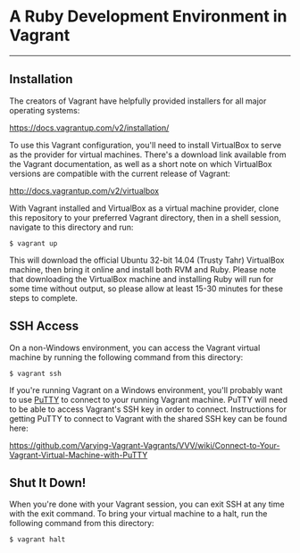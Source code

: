 # A Ruby Development Environment in Vagrant
---

## Installation

The creators of Vagrant have helpfully provided installers for all major operating systems:

  https://docs.vagrantup.com/v2/installation/

To use this Vagrant configuration, you'll need to install VirtualBox to serve as the provider
for virtual machines.  There's a download link available from the Vagrant documentation, as
well as a short note on which VirtualBox versions are compatible with the current release of
Vagrant:

  http://docs.vagrantup.com/v2/virtualbox

With Vagrant installed and VirtualBox as a virtual machine provider, 
clone this repository to your preferred Vagrant directory, then
in a shell session, navigate to this directory and run:

    $ vagrant up

This will download the official Ubuntu 32-bit 14.04 (Trusty Tahr) VirtualBox machine,
then bring it online and install both RVM and Ruby.  Please note that downloading the
VirtualBox machine and installing Ruby will run for some time without output, so please
allow at least 15-30 minutes for these steps to complete.

## SSH Access

On a non-Windows environment, you can access the Vagrant virtual machine by running
the following command from this directory:

    $ vagrant ssh

If you're running Vagrant on a Windows environment, you'll probably want to use [PuTTY](http://www.chiark.greenend.org.uk/~sgtatham/putty/)
to connect to your running Vagrant machine.  PuTTY will need to be able to access Vagrant's
SSH key in order to connect.  Instructions for getting PuTTY to connect to Vagrant with the
shared SSH key can be found here:

https://github.com/Varying-Vagrant-Vagrants/VVV/wiki/Connect-to-Your-Vagrant-Virtual-Machine-with-PuTTY

## Shut It Down!

When you're done with your Vagrant session, you can exit SSH at any time with the exit command.
To bring your virtual machine to a halt, run the following command from this directory:

    $ vagrant halt

